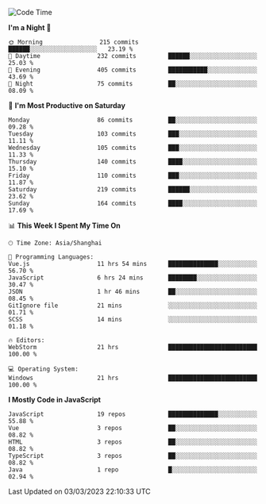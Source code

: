 <!--START_SECTION:waka-->
![Code Time](http://img.shields.io/badge/Code%20Time-2%2C127%20hrs%2051%20mins-blue)

**I'm a Night 🦉** 

```text
🌞 Morning                215 commits         ██████░░░░░░░░░░░░░░░░░░░   23.19 % 
🌆 Daytime                232 commits         ██████░░░░░░░░░░░░░░░░░░░   25.03 % 
🌃 Evening                405 commits         ███████████░░░░░░░░░░░░░░   43.69 % 
🌙 Night                  75 commits          ██░░░░░░░░░░░░░░░░░░░░░░░   08.09 % 
```
📅 **I'm Most Productive on Saturday** 

```text
Monday                   86 commits          ██░░░░░░░░░░░░░░░░░░░░░░░   09.28 % 
Tuesday                  103 commits         ███░░░░░░░░░░░░░░░░░░░░░░   11.11 % 
Wednesday                105 commits         ███░░░░░░░░░░░░░░░░░░░░░░   11.33 % 
Thursday                 140 commits         ████░░░░░░░░░░░░░░░░░░░░░   15.10 % 
Friday                   110 commits         ███░░░░░░░░░░░░░░░░░░░░░░   11.87 % 
Saturday                 219 commits         ██████░░░░░░░░░░░░░░░░░░░   23.62 % 
Sunday                   164 commits         ████░░░░░░░░░░░░░░░░░░░░░   17.69 % 
```


📊 **This Week I Spent My Time On** 

```text
🕑︎ Time Zone: Asia/Shanghai

💬 Programming Languages: 
Vue.js                   11 hrs 54 mins      ██████████████░░░░░░░░░░░   56.70 % 
JavaScript               6 hrs 24 mins       ████████░░░░░░░░░░░░░░░░░   30.47 % 
JSON                     1 hr 46 mins        ██░░░░░░░░░░░░░░░░░░░░░░░   08.45 % 
GitIgnore file           21 mins             ░░░░░░░░░░░░░░░░░░░░░░░░░   01.71 % 
SCSS                     14 mins             ░░░░░░░░░░░░░░░░░░░░░░░░░   01.18 % 

🔥 Editors: 
WebStorm                 21 hrs              █████████████████████████   100.00 % 

💻 Operating System: 
Windows                  21 hrs              █████████████████████████   100.00 % 
```

**I Mostly Code in JavaScript** 

```text
JavaScript               19 repos            ██████████████░░░░░░░░░░░   55.88 % 
Vue                      3 repos             ██░░░░░░░░░░░░░░░░░░░░░░░   08.82 % 
HTML                     3 repos             ██░░░░░░░░░░░░░░░░░░░░░░░   08.82 % 
TypeScript               3 repos             ██░░░░░░░░░░░░░░░░░░░░░░░   08.82 % 
Java                     1 repo              █░░░░░░░░░░░░░░░░░░░░░░░░   02.94 % 
```




 Last Updated on 03/03/2023 22:10:33 UTC
<!--END_SECTION:waka-->

<!--
**likaiqiang/likaiqiang** is a ✨ _special_ ✨ repository because its `README.md` (this file) appears on your GitHub profile.

Here are some ideas to get you started:

- 🔭 I’m currently working on ...
- 🌱 I’m currently learning ...
- 👯 I’m looking to collaborate on ...
- 🤔 I’m looking for help with ...
- 💬 Ask me about ...
- 📫 How to reach me: ...
- 😄 Pronouns: ...
- ⚡ Fun fact: ...
-->
